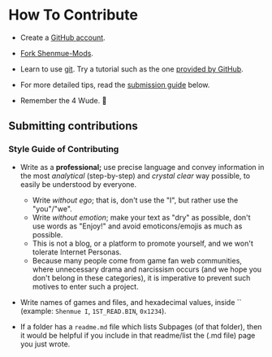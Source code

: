 # How To Contribute

* Create a [GitHub account](https://github.com/signup/free).

* [Fork Shenmue-Mods](https://github.com/Shenmue-Mods/Shenmue-Mods/fork).

* Learn to use [git](http://git-scm.com). Try a tutorial such as the one [provided by GitHub](http://try.GitHub.io/levels/1/challenges/1).

* For more detailed tips, read the [submission guide](https://github.com/Shenmue-Mods/Shenmue-Mods/blob/master/CONTRIBUTING.md#submitting-contributions) below.

* Remember the 4 Wude. :pray:

## Submitting contributions

### Style Guide of Contributing

* Write as a **professional;** use precise language and convey information in the most *analytical* (step-by-step) and *crystal clear* way possible, to easily be understood by everyone.

  * Write *without ego*; that is, don't use the "I", but rather use the "you"/"we".
  * Write *without emotion*; make your text as "dry" as possible, don't use words as "Enjoy!" and avoid emoticons/emojis as much as possible.
  * This is not a blog, or a platform to promote yourself, and we won't tolerate Internet Personas.
  * Because many people come from game fan web communities, where unnecessary drama and narcissism occurs (and we hope you don't belong in these categories), it is imperative to prevent such motives to enter such a project.

* Write names of games and files, and hexadecimal values, inside \`\` (example: `Shenmue I`, `1ST_READ.BIN`, `0x1234`).
* If a folder has a `readme.md` file which lists Subpages (of that folder), then it would be helpful if you include in that readme/list the (.md file) page you just wrote.
